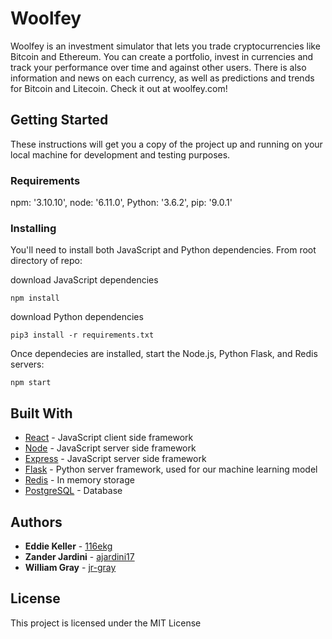 # Woolfey

Woolfey is an investment simulator that lets you trade cryptocurrencies like Bitcoin and Ethereum. You can create a portfolio, invest in currencies and track your performance over time and against other users. There is also information and news on each currency, as well as predictions and trends for Bitcoin and Litecoin. Check it out at woolfey.com!

## Getting Started

These instructions will get you a copy of the project up and running on your local machine for development and testing purposes.

### Requirements
npm: '3.10.10',
node: '6.11.0',
Python: '3.6.2',
pip: '9.0.1'

### Installing

You'll need to install both JavaScript and Python dependencies.
From root directory of repo:

download JavaScript dependencies
```
npm install
```

download Python dependencies
```
pip3 install -r requirements.txt
```

Once dependecies are installed, start the Node.js, Python Flask, and Redis servers:
```
npm start
```

## Built With

* [React](https://facebook.github.io/react/docs/hello-world.html) - JavaScript client side framework
* [Node](https://nodejs.org/en/docs/) - JavaScript server side framework
* [Express](http://expressjs.com/en/api.html) - JavaScript server side framework
* [Flask](http://flask.pocoo.org/docs/0.12/) - Python server framework, used for our machine learning model
* [Redis](https://redis.io/documentation) - In memory storage
* [PostgreSQL](https://www.postgresql.org/docs/) - Database

## Authors

* **Eddie Keller** - [116ekg](https://github.com/116ekg)
* **Zander Jardini** - [ajardini17](https://github.com/ajardini17)
* **William Gray** - [jr-gray](https://github.com/jr-gray)

## License

This project is licensed under the MIT License